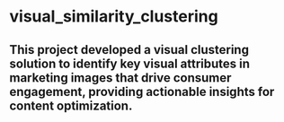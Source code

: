 # visual_similarity_clustering

## This project developed a visual clustering solution to identify key visual attributes in marketing images that drive consumer engagement, providing actionable insights for content optimization.
